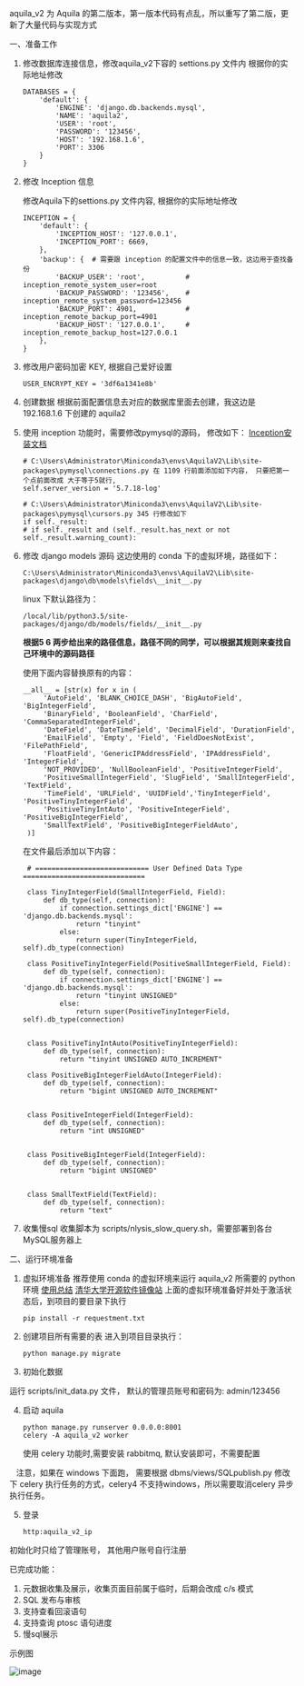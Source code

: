 aquila_v2 为 Aquila 的第二版本，第一版本代码有点乱，所以重写了第二版，更新了大量代码与实现方式


 一、准备工作

1. 修改数据库连接信息，修改aquila_v2下容的 settions.py 文件内
    根据你的实际地址修改
    ```
    DATABASES = {
        'default': {
            'ENGINE': 'django.db.backends.mysql',
            'NAME': 'aquila2',
            'USER': 'root',
            'PASSWORD': '123456',
            'HOST': '192.168.1.6',
            'PORT': 3306
        }
    }
    ```

2. 修改 Inception 信息

    修改Aquila下的settions.py 文件内容, 根据你的实际地址修改

    ```
    INCEPTION = {
        'default': {
            'INCEPTION_HOST': '127.0.0.1',
            'INCEPTION_PORT': 6669,
        },
        'backup': {  # 需要跟 inception 的配置文件中的信息一致，这边用于查找备份
            'BACKUP_USER': 'root',          # inception_remote_system_user=root
            'BACKUP_PASSWORD': '123456',    # inception_remote_system_password=123456
            'BACKUP_PORT': 4901,            # inception_remote_backup_port=4901
            'BACKUP_HOST': '127.0.0.1',     # inception_remote_backup_host=127.0.0.1
        },
    }
    ```

3. 修改用户密码加密 KEY, 根据自己爱好设置
    ```
    USER_ENCRYPT_KEY = '3df6a1341e8b'
    ```

4. 创建数据
    根据前面配置信息去对应的数据库里面去创建，我这边是 192.168.1.6 下创建的 aquila2

5. 使用 inception 功能时，需要修改pymysql的源码， 修改如下：
    [Inception安装文档](http://bac10bd3.wiz03.com/share/s/2WMgLj32GQP92KUCZP2YLIKi0BXq6M3N6QBP2ChQ7O0CHqdo)

    ```
    # C:\Users\Administrator\Miniconda3\envs\AquilaV2\Lib\site-packages\pymysql\connections.py 在 1109 行前面添加如下内容， 只要把第一个点前面改成 大于等于5就行,
    self.server_version = '5.7.18-log'

    # C:\Users\Administrator\Miniconda3\envs\AquilaV2\Lib\site-packages\pymysql\cursors.py 345 行修改如下
    if self._result:
    # if self._result and (self._result.has_next or not self._result.warning_count):
    ```

6. 修改 django models 源码
   这边使用的 conda 下的虚拟环境，路径如下：
   ```
   C:\Users\Administrator\Miniconda3\envs\AquilaV2\Lib\site-packages\django\db\models\fields\__init__.py
   ```
   linux 下默认路径为：
   ```
   /local/lib/python3.5/site-packages/django/db/models/fields/__init__.py
   ```

   __根据5 6 两步给出来的路径信息，路径不同的同学，可以根据其规则来查找自己环境中的源码路径__


   使用下面内容替换原有的内容：
   ```
   __all__ = [str(x) for x in (
        'AutoField', 'BLANK_CHOICE_DASH', 'BigAutoField', 'BigIntegerField',
        'BinaryField', 'BooleanField', 'CharField', 'CommaSeparatedIntegerField',
        'DateField', 'DateTimeField', 'DecimalField', 'DurationField',
        'EmailField', 'Empty', 'Field', 'FieldDoesNotExist', 'FilePathField',
        'FloatField', 'GenericIPAddressField', 'IPAddressField', 'IntegerField',
        'NOT_PROVIDED', 'NullBooleanField', 'PositiveIntegerField',
        'PositiveSmallIntegerField', 'SlugField', 'SmallIntegerField', 'TextField',
        'TimeField', 'URLField', 'UUIDField','TinyIntegerField', 'PositiveTinyIntegerField',
        'PositiveTinyIntAuto', 'PositiveIntegerField', 'PositiveBigIntegerField',
        'SmallTextField', 'PositiveBigIntegerFieldAuto',
    )]
   ```
   在文件最后添加以下内容：
   ```
    # ============================ User Defined Data Type ==============================

    class TinyIntegerField(SmallIntegerField, Field):
        def db_type(self, connection):
            if connection.settings_dict['ENGINE'] == 'django.db.backends.mysql':
                return "tinyint"
            else:
                return super(TinyIntegerField, self).db_type(connection)

    class PositiveTinyIntegerField(PositiveSmallIntegerField, Field):
        def db_type(self, connection):
            if connection.settings_dict['ENGINE'] == 'django.db.backends.mysql':
                return "tinyint UNSIGNED"
            else:
                return super(PositiveTinyIntegerField, self).db_type(connection)


    class PositiveTinyIntAuto(PositiveTinyIntegerField):
        def db_type(self, connection):
            return "tinyint UNSIGNED AUTO_INCREMENT"

    class PositiveBigIntegerFieldAuto(IntegerField):
        def db_type(self, connection):
            return "bigint UNSIGNED AUTO_INCREMENT"


    class PositiveIntegerField(IntegerField):
        def db_type(self, connection):
            return "int UNSIGNED"


    class PositiveBigIntegerField(IntegerField):
        def db_type(self, connection):
            return "bigint UNSIGNED"


    class SmallTextField(TextField):
        def db_type(self, connection):
            return "text"
   ```

7. 收集慢sql
    收集脚本为 scripts/nlysis_slow_query.sh，需要部署到各台MySQL服务器上


二、运行环境准备
1. 虚拟环境准备
推荐使用 conda 的虚拟环境来运行 aquila_v2 所需要的 python 环境
[使用总结](http://python.jobbole.com/86236/)
[清华大学开源软件镜像站](https://mirror.tuna.tsinghua.edu.cn/help/anaconda/)
上面的虚拟环境准备好并处于激活状态后，到项目的要目录下执行
    ```
    pip install -r requestment.txt
    ```

2. 创建项目所有需要的表
进入到项目目录执行：
    ```
    python manage.py migrate
    ```
3. 初始化数据

运行 scripts/init_data.py 文件， 默认的管理员账号和密码为: admin/123456

4. 启动 aquila
    ```
    python manage.py runserver 0.0.0.0:8001
    celery -A aquila_v2 worker
    ```
    使用 celery 功能时,需要安装 rabbitmq, 默认安装即可，不需要配置
    
    注意，如果在 windows 下面跑， 需要根据 dbms/views/SQLpublish.py 修改下 celery 执行任务的方式，celery4 不支持windows，所以需要取消celery 异步执行任务。

5. 登录
   ```
   http:aquila_v2_ip
   ```

初始化时只给了管理账号， 其他用户账号自行注册

已完成功能：
1. 元数据收集及展示，收集页面目前属于临时，后期会改成 c/s 模式
2. SQL 发布与审核
3. 支持查看回滚语句
4. 支持查询 ptosc 语句进度
5. 慢sql展示

示例图

![image](https://github.com/thinkdb/aquila_v2/blob/master/aquila_imgs/login.png)
